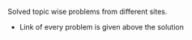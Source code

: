 Solved topic wise problems from different sites. 
- Link of every problem is given above the solution
